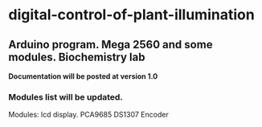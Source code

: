 # digital-control-of-plant-illumination
## Arduino program. Mega 2560 and some modules. Biochemistry lab

**Documentation will be posted at version 1.0**

### Modules list will be updated.


Modules:
lcd display.
PCA9685
DS1307
Encoder
